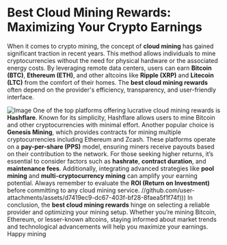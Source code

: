 # Best Cloud Mining Rewards: Maximizing Your Crypto Earnings
When it comes to crypto mining, the concept of **cloud mining** has gained significant traction in recent years. This method allows individuals to mine cryptocurrencies without the need for physical hardware or the associated energy costs. By leveraging remote data centers, users can earn **Bitcoin (BTC)**, **Ethereum (ETH)**, and other altcoins like **Ripple (XRP)** and **Litecoin (LTC)** from the comfort of their homes. The **best cloud mining rewards** often depend on the provider's efficiency, transparency, and user-friendly interface.

![Image](https://github.com/user-attachments/assets/d7419ec9-dc67-403f-bf28-8faea5f1f74f)
One of the top platforms offering lucrative cloud mining rewards is **Hashflare**. Known for its simplicity, Hashflare allows users to mine Bitcoin and other cryptocurrencies with minimal effort. Another popular choice is **Genesis Mining**, which provides contracts for mining multiple cryptocurrencies including Ethereum and Zcash. These platforms operate on a **pay-per-share (PPS)** model, ensuring miners receive payouts based on their contribution to the network.
For those seeking higher returns, it’s essential to consider factors such as **hashrate**, **contract duration**, and **maintenance fees**. Additionally, integrating advanced strategies like **pool mining** and **multi-cryptocurrency mining** can amplify your earning potential. Always remember to evaluate the **ROI (Return on Investment)** before committing to any cloud mining service.
 //github.com/user-attachments/assets/d7419ec9-dc67-403f-bf28-8faea5f1f74f)))
In conclusion, the **best cloud mining rewards** hinge on selecting a reliable provider and optimizing your mining setup. Whether you’re mining Bitcoin, Ethereum, or lesser-known altcoins, staying informed about market trends and technological advancements will help you maximize your earnings. Happy mining
